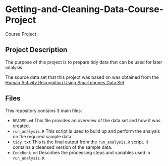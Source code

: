 # Getting-and-Cleaning-Data-Course-Project
Course Project

## Project Description
The purpose of this project is to prepare tidy data that can be used for later analysis. 

The source data set that this project was based on was obtained from the [Human Activity Recognition Using Smartphones Data Set](http://archive.ics.uci.edu/ml/datasets/Human+Activity+Recognition+Using+Smartphones)


## Files
This repository contains 3 main files:

 - `README.md` This file provides an overview of the data set and how it was created.
 - `run_analysis.R` This script is used to build up and perform the analysis on the required sample data.
 - `tidy.txt`  This is the final output from the `run_analysis.R` script.  It contains a cleansed version of the sample data.
 - `CodeBook.md` Describes the processing steps and variables used in `run_analysis.R`.
